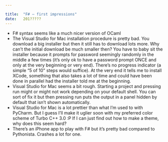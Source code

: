 ```yaml
---

title:	"F# — first impressions"
date:	201?????
---
```



- F# syntax seems like a much nicer version of OCaml
- The Visual Studio for Mac installation procedure is pretty bad. You download a big installer but then it still has to download lots more. Why can’t the initial download be much smaller then? You have to baby sit the installer because it prompts for password seemingly randomly in the middle a few times (it’s only ok to have a password prompt ONCE and only at the very beginning or very end). There’s no progress indicator (a simple “5 of 10" steps would suffice). At the very end it tells me to install XCode, something that also takes a lot of time and could have been done in parallel had the installer told me at the beginning.
- Visual Studio for Mac seems a bit rough. Starting a project and pressing run might or might not work depending on your default shell. You can sort of fix it but then pressing run puts the output in a panel hidden by default that isn’t shown automatically.
- Visual Studio for Mac is a lot prettier than what I’m used to with PyCharm. But I guess I’ll make it uglier soon with my preferred color scheme of Turbo C++ 3.0 :P If I can just find out how to make a theme, why does this seem hard?
- There’s an iPhone app to play with F# but it’s pretty bad compared to Pythonista. Crashes a lot for one.
